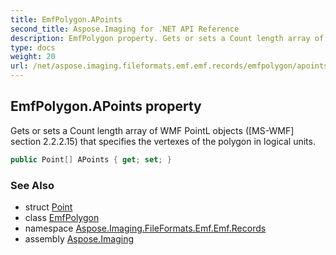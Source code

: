 ```yaml
---
title: EmfPolygon.APoints
second_title: Aspose.Imaging for .NET API Reference
description: EmfPolygon property. Gets or sets a Count length array of WMF PointL objects MSWMF section 2.2.2.15 that specifies the vertexes of the polygon in logical units
type: docs
weight: 20
url: /net/aspose.imaging.fileformats.emf.emf.records/emfpolygon/apoints/
---
```

## EmfPolygon.APoints property

Gets or sets a Count length array of WMF PointL objects ([MS-WMF] section 2.2.2.15) that specifies the vertexes of the polygon in logical units.

```csharp
public Point[] APoints { get; set; }
```

### See Also

* struct [Point](../../../aspose.imaging/point/)
* class [EmfPolygon](../)
* namespace [Aspose.Imaging.FileFormats.Emf.Emf.Records](../../emfpolygon/)
* assembly [Aspose.Imaging](../../../)


